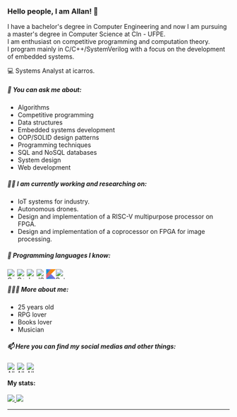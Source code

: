 ### Hello people, I am Allan! 👋
I have a bachelor's degree in Computer Engineering and now I am pursuing a master's degree in Computer Science at CIn - UFPE.<br/>
I am enthusiast on competitive programming and computation theory.<br/>
I program mainly in C/C++/SystemVerilog with a focus on the development of embedded systems.

💻 Systems Analyst at icarros.<br/>

##### 💬 You can ask me about:
* Algorithms
* Competitive programming
* Data structures
* Embedded systems development
* OOP/SOLID design patterns
* Programming techniques
* SQL and NoSQL databases
* System design
* Web development

##### 💪🏼 I am currently working and researching on:
* IoT systems for industry.
* Autonomous drones.
* Design and implementation of a RISC-V multipurpose processor on FPGA.
* Design and implementation of a coprocessor on FPGA for image processing.


<!--
##### I'm learning:
* Clojure
* Elixir
* Erlang
-->

##### 🧠 Programming languages I know:
<img align="left" alt="C" width="22px" height="22px" src="https://raw.githubusercontent.com/llnbn/llnbn/master/Programming/c.svg" />
<img align="left" alt="C++" width="22px" height="22px" src="https://raw.githubusercontent.com/llnbn/llnbn/master/Programming/cpp.svg" />
<!-- <img align="left" alt="C#" width="22px" height="22px" src="https://raw.githubusercontent.com/llnbn/llnbn/master/Programming/csharp.svg" /> -->
<!-- <img align="left" alt="F#" width="22px" height="22px" src="https://raw.githubusercontent.com/llnbn/llnbn/master/Programming/fsharp.svg" /> -->
<!--<img align="left" alt="Haskell" width="22px" height="22px" src="https://raw.githubusercontent.com/llnbn/llnbnn/master/Programming/haskell.svg" /> -->
<img align="left" alt="Java" width="22px" height="22px" src="https://raw.githubusercontent.com/llnbn/llnbn/master/Programming/java.svg" />
<img align="left" alt="JS" width="22px" height="22px" src="https://raw.githubusercontent.com/llnbn/llnbn/master/Programming/javascript.svg" />
<img align="left" alt="Kotlin" width="22px" height="22px" src="https://raw.githubusercontent.com/llnbn/llnbn/master/Programming/kotlin.svg" />
<!-- <img align="left" alt="PHP" width="22px" height="22px" src="https://raw.githubusercontent.com/llnbn/llnbn/master/Programming/php.svg" /> -->
<img align="left" alt="Python" width="22px" height="22px" src="https://raw.githubusercontent.com/llnbn/llnbn/master/Programming/python.svg" />
<!-- <img align="left" alt="Ruby" width="22px" height="22px" src="https://raw.githubusercontent.com/llnbn/llnbn/master/Programming/ruby.svg" /> -->
<br />

##### 🙋🏾‍♂️ More about me:
* 25 years old
* RPG lover
* Books lover
* Musician

##### 📫 Here you can find my social medias and other things:
<!--
<a href="https://twitter.com/taowbn">
  <img align="left" alt="Allan Bispo | Twitter" width="22px" height="22px" src="https://raw.githubusercontent.com/llnbn/llnbn/master/Icons/twitter.svg" />
</a>
<a href="https://instagram.com/taowbn">
  <img align="left" alt="Allan Bispo | Instagram" width="22px" height="22px" src="https://raw.githubusercontent.com/llnbn/llnbn/master/Icons/instagram.svg" />
</a>
-->
<a href="https://open.spotify.com/user/qlu75cwi4n64e4w1mdq2168a4">
  <img align="left" alt="Allan Bispo | Spotify" width="22px" height="22px" src="https://raw.githubusercontent.com/llnbn/llnbn/master/Icons/spotify.svg" />
</a>
<a href="https://www.linkedin.com/in/llnbn/">
  <img align="left" alt="Allan Bispo | Linkedin" width="22px" height="22px" src="https://raw.githubusercontent.com/llnbn/llnbn/master/Icons/linkedin.svg" />
</a>
<a href="http://lattes.cnpq.br/4451836112789896">
  <img align="left" alt="Allan Bispo | Lattes" width="22px" height="22px" src="https://raw.githubusercontent.com/llnbn/llnbnn/master/Icons/lattes.svg" />
</a>
<br />

#### My stats:
<div>
  <a href="https://github.com/llnbn">
    <img height="180em" src="https://github-readme-stats.vercel.app/api?username=llnbn&show_icons=true&theme=aura&include_all_commits=true&count_private=true" />
    <img height="180em" src="https://github-readme-stats.vercel.app/api/top-langs/?username=llnbn&layout=compact&langs_count=8&theme=aura" />
</div>

*************

